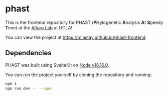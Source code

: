 # phast

This is the frontend repository for PHAST (**PH**ylogenetic **A**nalysis **A**t **S**peedy **T**ime) at the [Alfaro Lab](https://michaelalfaro.github.io/alfaro-lab/) at UCLA!

You can view the project at <https://miastay.github.io/phast-frontend>.

## Dependencies

PHAST was built using SvelteKit on [Node v18.16.0](https://nodejs.org/en/download).

You can run the project yourself by cloning the repository and running:
```bash
npm i
npm run dev -- --open
```
